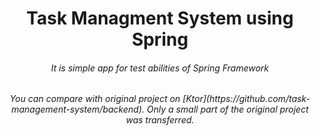 <h1 align="center">Task Managment System using Spring</h1>
<h6 align="center">It is simple app for test abilities of Spring Framework</h6>
<h6 align="center">You can compare with original project on [Ktor](https://github.com/task-management-system/backend). Only a small part of the original project was transferred.</h6>
